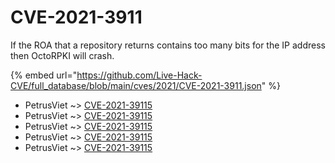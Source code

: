 # CVE-2021-3911

If the ROA that a repository returns contains too many bits for the IP address then OctoRPKI will crash.

{% embed url="https://github.com/Live-Hack-CVE/full_database/blob/main/cves/2021/CVE-2021-3911.json" %}


* PetrusViet ~> [CVE-2021-39115](https://www.alice-snow.ru/2021/database/cve-2021-3911/cve-2021-39115-petrusviet)
* PetrusViet ~> [CVE-2021-39115](https://www.alice-snow.ru/2021/database/cve-2021-3911/cve-2021-39115-petrusviet)
* PetrusViet ~> [CVE-2021-39115](https://www.alice-snow.ru/2021/database/cve-2021-3911/cve-2021-39115-petrusviet)
* PetrusViet ~> [CVE-2021-39115](https://www.alice-snow.ru/2021/database/cve-2021-3911/cve-2021-39115-petrusviet)
* PetrusViet ~> [CVE-2021-39115](https://www.alice-snow.ru/2021/database/cve-2021-3911/cve-2021-39115-petrusviet)